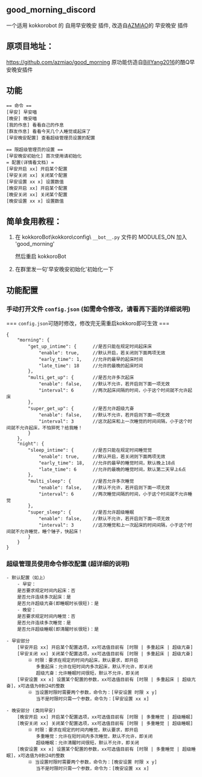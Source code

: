 ## good_morning_discord

一个适用 kokkorobot 的 自用早安晚安 插件, 改造自[AZMIAO](https://github.com/azmiao)的 早安晚安 插件

## 原项目地址：

https://github.com/azmiao/good_morning
原功能仿造自[BillYang2016](https://github.com/BillYang2016)的酷Q早安晚安插件

## 功能

```
== 命令 ==
[早安] 早安喵
[晚安] 晚安喵
[我的作息] 看看自己的作息
[群友作息] 看看今天几个人睡觉或起床了
[早安晚安配置] 查看超级管理员设置的配置

== 限超级管理员的设置 ==
[早安晚安初始化] 首次使用请初始化
= 配置(详情看文档) =
[早安开启 xx] 开启某个配置
[早安关闭 xx] 关闭某个配置
[早安设置 xx x] 设置数值
[晚安开启 xx] 开启某个配置
[晚安关闭 xx] 关闭某个配置
[晚安设置 xx x] 设置数值
```

## 简单食用教程：

1. 在 kokkoroBot\kokkoro\config\ `__bot__.py` 文件的 MODULES_ON 加入 'good_morning'

    然后重启 kokkoroBot

2. 在群里发一句'早安晚安初始化'初始化一下


## 功能配置

### 手动打开文件 `config.json` (如需命令修改，请看再下面的详细说明)

=== `config.json`可随时修改，修改完无需重启kokkoro即可生效 ===

```
{
    "morning": {
        "get_up_intime": {      //是否只能在规定时间起床床
            "enable": true,     //默认开启，若关闭则下面两项无效
            "early_time": 1,    //允许的最早的起床时间
            "late_time": 18     //允许的最晚的起床时间
        },
        "multi_get_up": {       //是否允许多次起床
            "enable": false,    //默认不允许，若开启则下面一项无效
            "interval": 6       //两次起床间隔的时间，小于这个时间就不允许起床
        },
        "super_get_up": {       //是否允许超级亢奋
            "enable": false,    //默认不允许，若开启则下面一项无效
            "interval": 3       //这次起床和上一次睡觉的时间间隔，小于这个时间就不允许起床，不怕猝死？给我睡！
        }
    },
    "night": {
        "sleep_intime": {       //是否只能在规定时间睡觉觉
            "enable": true,     //默认开启，若关闭则下面两项无效
            "early_time": 18,   //允许的最早的睡觉时间，默认晚上18点
            "late_time": 6      //允许的最晚的睡觉时间，默认第二天早上6点
        },
        "multi_sleep": {        //是否允许多次睡觉
            "enable": false,    //默认不允许，若开启则下面一项无效
            "interval": 6       //两次睡觉间隔的时间，小于这个时间就不允许睡觉
        },
        "super_sleep": {        //是否允许超级睡眠
            "enable": false,    //默认不允许，若开启则下面一项无效
            "interval": 3       //这次睡觉和上一次起床的时间间隔，小于这个时间就不允许睡觉，睡个锤子，快起床！
        }
    }
}
```

### 超级管理员使用命令修改配置 (超详细的说明)

```
- 默认配置（如上）
    - 早安：
    是否要求规定时间内起床：否
    是否允许连续多次起床：是
    是否允许超级亢奋(即睡眠时长很短)：是
    - 晚安：
    是否要求规定时间内睡觉：否
    是否允许连续多次睡觉：是
    是否允许超级睡眠(即清醒时长很短)：是

- 早安部分
    [早安开启 xx] 开启某个配置选项，xx可选值目前有 [时限 | 多重起床 | 超级亢奋]
    [早安关闭 xx] 关闭某个配置选项，xx可选值目前有 [时限 | 多重起床 | 超级亢奋]
        ※ 时限：要求在规定的时间内起床，默认要求，即开启
           多重起床：允许在短时间内多次起床，默认不允许，即关闭
           超级亢奋：允许睡眠时间很短，默认不允许，即关闭
    [早安设置 xx x] 设置某个配置的参数，xx可选值目前有 [时限 | 多重起床 | 超级亢奋]，x可选值为0到24的整数
        ※ 当设置时限时需要两个参数，命令为：[早安设置 时限 x y]
           当不是时限时只需一个参数，命令为：[早安设置 xx x]

- 晚安部分 (类同早安)
    [晚安开启 xx] 开启某个配置选项，xx可选值目前有 [时限 | 多重睡觉 | 超级睡眠]
    [晚安关闭 xx] 关闭某个配置选项，xx可选值目前有 [时限 | 多重睡觉 | 超级睡眠]
        ※ 时限：要求在规定的时间内睡觉，默认要求，即开启
           多重睡觉：允许在短时间内多次睡觉，默认不允许，即关闭
           超级睡眠：允许清醒时间很短，默认不允许，即关闭
    [晚安设置 xx x] 设置某个配置的参数，xx可选值目前有 [时限 | 多重睡觉 | 超级睡眠]，x可选值为0到24的整数
        ※ 当设置时限时需要两个参数，命令为：[晚安设置 时限 x y]
           当不是时限时只需一个参数，命令为：[晚安设置 xx x]
```
